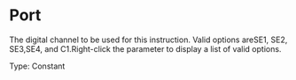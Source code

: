 # Port

The digital channel to be used for this instruction. Valid options areSE1, SE2, SE3,SE4, and C1.Right-click the parameter to display a list of valid options.

Type: Constant
